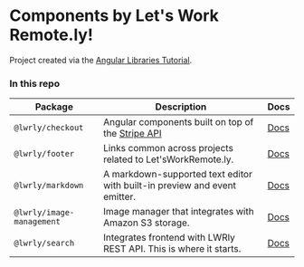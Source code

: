 # Components by Let's Work Remote.ly!

Project created via the [Angular Libraries Tutorial][].

### In this repo
| Package                   | Description                                                               | Docs                |
| ------------------------- | ------------------------------------------------------------------------- | ------------------- |
| `@lwrly/checkout`         | Angular components built on top of the [Stripe API][]                     | [Docs][check-docs]  |
| `@lwrly/footer`           | Links common across projects related to Let'sWorkRemote.ly.               | [Docs][foot-docs]   |
| `@lwrly/markdown`         | A markdown-supported text editor with built-in preview and event emitter. | [Docs][mark-docs]   |
| `@lwrly/image-management` | Image manager that integrates with Amazon S3 storage.                     | [Docs][image-docs]  |
| `@lwrly/search`           | Integrates frontend with LWRly REST API. This is where it starts.         | [Docs][search-docs] |


[Angular Libraries Tutorial]: https://angular.io/guide/creating-libraries
[Stripe API]: https://developers.google.com/maps/documentation/javascript/tutorial
[contributing]: https://github.com/lwrly/components/blob/master/CONTRIBUTING.md
[help-wanted]: https://github.com/lwrly/components/issues?q=is%3Aissue+is%3Aopen+label%3A%22help+wanted%22
[getting-started]: https://material.angular.io/guide/getting-started
[check-docs]: https://letsworkremote.ly
[foot-docs]: https://letsworkremote.ly
[mark-docs]: https://letsworkremote.ly
[image-docs]: https://letsworkremote.ly
[search-docs]: https://letsworkremote.ly
